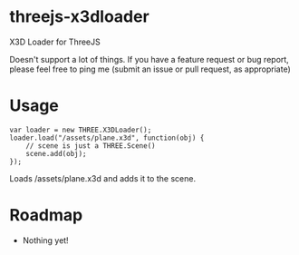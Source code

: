 # threejs-x3dloader
X3D Loader for ThreeJS

Doesn't support a lot of things. If you have a feature request or bug report, please feel free to ping me (submit an issue or pull request, as appropriate)

# Usage
```
var loader = new THREE.X3DLoader();
loader.load("/assets/plane.x3d", function(obj) {
	// scene is just a THREE.Scene()
	scene.add(obj);
});
```
Loads /assets/plane.x3d and adds it to the scene.

# Roadmap
- Nothing yet!
